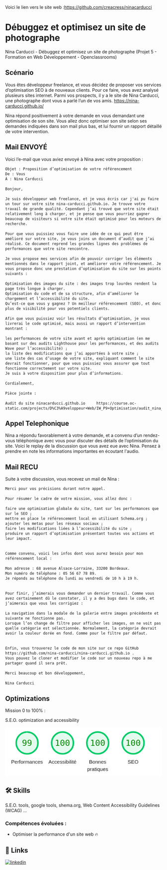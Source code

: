 
  Voici le lien vers le site web :https://github.com/creacress/ninacarducci
</p>

# Débuggez et optimisez un site de photographe

Nina Carducci - Débuggez et optimisez un site de photographe
(Projet 5 - Formation en Web Développement - Openclassrooms)

## Scénario

Vous êtes développeur freelance, et vous décidez de proposer vos services d’optimisation SEO à de nouveaux clients. Pour ce faire, vous avez analysé plusieurs sites internet. Parmi vos prospects, il y a le site de Nina Carducci, une photographe dont vous a parlé l’un de vos amis. https://nina-carducci.github.io/

Nina répond positivement à votre demande en vous demandant une optimisation de son site. Vous allez donc optimiser son site selon ses demandes indiquées dans son mail plus bas, et lui fournir un rapport détaillé de votre intervention.

## Mail ENVOYÉ

Voici l’e-mail que vous aviez envoyé à Nina avec votre proposition :

    Objet : Proposition d’optimisation de votre référencement
    De : Vous
    À : Nina Carducci

    Bonjour,

    Je suis développeur web freelance, et je vous écris car j'ai pu faire un tour sur votre site nina-carducci.github.io. Je trouve votre travail de grande qualité. Cependant j’ai trouvé que votre site était relativement long à charger, et je pense que vous pourriez gagner beaucoup de visiteurs si votre site était optimisé pour les moteurs de recherche.

    Pour que vous puissiez vous faire une idée de ce qui peut être amélioré sur votre site, je vous joins un document d’audit que j’ai réalisé. Ce document reprend les grandes lignes des problèmes de performances que votre site rencontre.

    Je vous propose mes services afin de pouvoir corriger les éléments mentionnés dans le rapport joint, et améliorer votre référencement. Je vous propose donc une prestation d’optimisation du site sur les points suivants :

    Optimisation des images du site : des images trop lourdes rendent la page très longue à charger.
    Optimisation du code et de sa structure, afin d’améliorer le chargement et l’accessibilité du site.
    Qu’est-ce que vous y gagnez ? Un meilleur référencement (SEO), et donc plus de visibilité pour vos potentiels clients.

    Afin que vous puissiez voir les résultats d’optimisation, je vous livrerai le code optimisé, mais aussi un rapport d’intervention montrant :

    les performances de votre site avant et après optimisation (en me basant sur des audits Lighthouse pour les performances, et des audits Wave pour l’accessibilité) ;
    la liste des modifications que j’ai apportées à votre site ;
    une liste des cas d’usage de votre site, expliquant comment le site devrait fonctionner, pour que vous puissiez vous assurer que tout fonctionne correctement sur votre site.
    Je suis à votre disposition pour plus d’informations.

    Cordialement,

    Pièce jointe :

    Audit du site ninacarducci.github.io     https://course.oc-static.com/projects/D%C3%A9veloppeur+Web/IW_P9+Optimisation/audit_nina_carducci.pdf

## Appel Telephonique

Nina a répondu favorablement à votre demande, et a convenu d’un rendez-vous téléphonique avec vous pour discuter des détails de l’optimisation du site. Voici le replay de la discussion que vous avez eue avec Nina. Pensez à prendre en note les informations importantes en écoutant l'audio.

## Mail RECU

Suite à votre discussion, vous recevez un mail de Nina :

    Merci pour vos précisions durant notre appel.

    Pour résumer le cadre de votre mission, vous allez donc :

    faire une optimisation globale du site, tant sur les performances que sur le SEO ;
    mettre en place le référencement local en utilisant Schema.org ;
    ajouter les metas pour les réseaux sociaux ;
    faire les modifications liées à l’accessibilité du site ;
    produire un rapport d’optimisation présentant toutes vos actions et leur impact.


    Comme convenu, voici les infos dont vous aurez besoin pour mon référencement local :

    Mon adresse : 68 avenue Alsace-Lorraine, 33200 Bordeaux.
    Mon numéro de téléphone : 05 56 67 78 89.
    Je réponds au téléphone du lundi au vendredi de 10 h à 19 h.


    Pour finir, j’aimerais vous demander un dernier travail. Comme vous avez certainement dû le constater, il y a des bugs dans le code, et j’aimerais que vous les corrigiez :

    La navigation dans la modale de la galerie entre images précédente et suivante ne fonctionne pas.
    Lorsque l’on change de filtre pour afficher les images, on ne voit pas quelle catégorie est sélectionnée. Normalement, la catégorie devrait avoir la couleur dorée en fond. Comme pour le filtre par défaut.


    Enfin, vous trouverez le code de mon site sur ce repo GitHub https://github.com/nina-carducci/nina-carducci.github.io .
    Vous pouvez le cloner et modifier le code sur un nouveau repo à me partager quand il sera prêt.

    Merci beaucoup et bon développement,

    Nina Carducci

## Optimizations

Mission 0 to 100% :

S.E.O. optimization and accessibility

<p align="center">
  <img src="seo img.png">
</p>

## 🛠 Skills

S.E.O. tools, google tools, shema.org, Web Content Accessibility Guidelines (WCAG) ...

### Compétences évoluées :

+ Optimiser la performance d'un site web 🔥

## 🔗 Links


[![linkedin](https://img.shields.io/badge/linkedin-0A66C2?style=for-the-badge&logo=linkedin&logoColor=white)](https://www.linkedin.com/in/alexis-cresson/)
